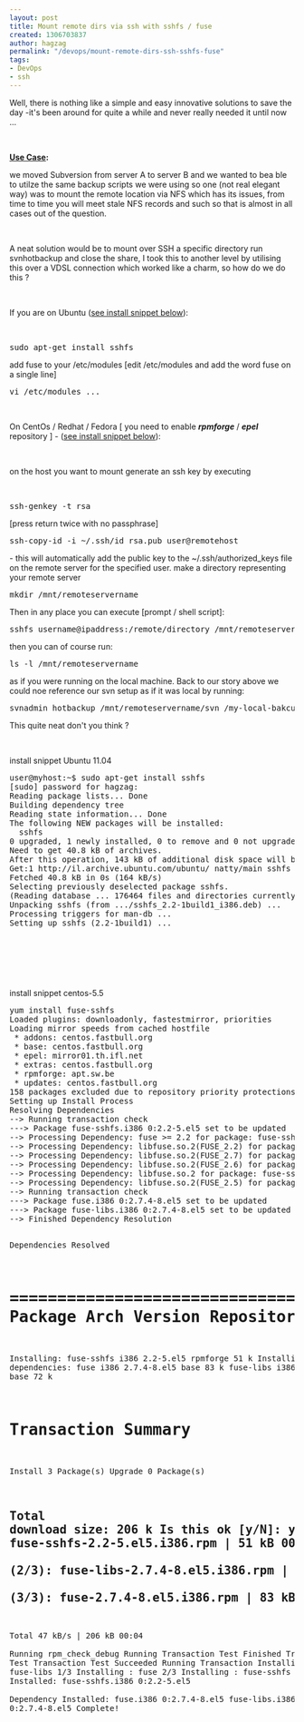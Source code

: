 ```yaml
---
layout: post
title: Mount remote dirs via ssh with sshfs / fuse
created: 1306703837
author: hagzag
permalink: "/devops/mount-remote-dirs-ssh-sshfs-fuse"
tags:
- DevOps
- ssh
---
```

<p>Well, there is nothing like a simple and easy innovative solutions to save the day -it's been around for quite a while and never really needed it until now ...</p>
<p>&nbsp;</p>
<p><u><strong>Use Case</strong></u><strong>:</strong></p>
<p>we moved Subversion from server A to server B and we wanted to bea ble to utilze the same backup scripts we were using so one (not real elegant way) was to mount the remote location via NFS which has its issues, from time to time you will meet stale NFS records and such so that is almost in all cases out of the question.</p>
<p>&nbsp;</p>
<p>A neat solution would be to mount over SSH a specific directory run svnhotbackup and close the share, I took this to another level by utilising this over a VDSL connection which worked like a charm, so how do we do this ?</p>
<p>&nbsp;</p>
<p>If you are on Ubuntu (<a href="#aptget">see install snippet below</a>):</p>
<p>&nbsp;</p>
<pre title="code" class="brush: css;">
sudo apt-get install sshfs
</pre>
<p>add fuse to your /etc/modules [edit /etc/modules and add the word fuse on a single line]</p>
<pre title="code" class="brush: css;">
vi /etc/modules ...
</pre>
<p>&nbsp;</p>
<p>On CentOs / Redhat / Fedora [ you need to enable <em><strong>rpmforge</strong></em> / <em><strong>epel</strong></em> repository ] - (<a href="#yum">see install snippet below</a>):</p>
<p>&nbsp;</p>
<p>on the host you want to mount generate an ssh key by executing</p>
<p>&nbsp;</p>
<pre title="code" class="brush: css;">
ssh-genkey -t rsa 
</pre>
<p>[press return twice with no passphrase]</p>
<pre title="code" class="brush: css;">
ssh-copy-id -i ~/.ssh/id_rsa.pub user@remotehost
</pre>
<p>- this will automatically add the public key to the ~/.ssh/authorized_keys file on the remote server for the specified user.  make a directory representing your remote server</p>
<pre title="code" class="brush: css;">
mkdir /mnt/remoteservername
</pre>
<p>Then in any place you can execute [prompt / shell script]:</p>
<pre title="code" class="brush: css;">
sshfs username@ipaddress:/remote/directory /mnt/remoteservername
</pre>
<p>then you can of course run:</p>
<pre title="code" class="brush: css;">
ls -l /mnt/remoteservername 
</pre>
<p>as if you were running on the local machine.  Back to our story above we could noe reference our svn setup as if it was local by running:</p>
<pre title="code" class="brush: css;">
svnadmin hotbackup /mnt/remoteservername/svn /my-local-bakcup-directory.
</pre>
<p>This quite neat don't you think ?</p>
<p>&nbsp;</p>
<p><a name="aptget">install snippet Ubuntu 11.04</a></p>
<pre title="code" class="brush: c++;">
user@myhost:~$ sudo apt-get install sshfs
[sudo] password for hagzag: 
Reading package lists... Done
Building dependency tree       
Reading state information... Done
The following NEW packages will be installed:
  sshfs
0 upgraded, 1 newly installed, 0 to remove and 0 not upgraded.
Need to get 40.8 kB of archives.
After this operation, 143 kB of additional disk space will be used.
Get:1 http://il.archive.ubuntu.com/ubuntu/ natty/main sshfs i386 2.2-1build1 [40.8 kB]
Fetched 40.8 kB in 0s (164 kB/s)
Selecting previously deselected package sshfs.
(Reading database ... 176464 files and directories currently installed.)
Unpacking sshfs (from .../sshfs_2.2-1build1_i386.deb) ...
Processing triggers for man-db ...
Setting up sshfs (2.2-1build1) ...
</pre>
<p>&nbsp;</p>
<p>&nbsp;</p>
<p>&nbsp;</p>
<p><a name="yum">install snippet centos-5.5</a></p>
<pre class="brush: c++;" title="code">
yum install fuse-sshfs
Loaded plugins: downloadonly, fastestmirror, priorities
Loading mirror speeds from cached hostfile
 * addons: centos.fastbull.org
 * base: centos.fastbull.org
 * epel: mirror01.th.ifl.net
 * extras: centos.fastbull.org
 * rpmforge: apt.sw.be
 * updates: centos.fastbull.org
158 packages excluded due to repository priority protections
Setting up Install Process
Resolving Dependencies
--&gt; Running transaction check
---&gt; Package fuse-sshfs.i386 0:2.2-5.el5 set to be updated
--&gt; Processing Dependency: fuse &gt;= 2.2 for package: fuse-sshfs
--&gt; Processing Dependency: libfuse.so.2(FUSE_2.2) for package: fuse-sshfs
--&gt; Processing Dependency: libfuse.so.2(FUSE_2.7) for package: fuse-sshfs
--&gt; Processing Dependency: libfuse.so.2(FUSE_2.6) for package: fuse-sshfs
--&gt; Processing Dependency: libfuse.so.2 for package: fuse-sshfs
--&gt; Processing Dependency: libfuse.so.2(FUSE_2.5) for package: fuse-sshfs
--&gt; Running transaction check
---&gt; Package fuse.i386 0:2.7.4-8.el5 set to be updated
---&gt; Package fuse-libs.i386 0:2.7.4-8.el5 set to be updated
--&gt; Finished Dependency Resolution

Dependencies Resolved

=======================================================================================================
 Package                               Arch            Version            Repository         Size
=======================================================================================================
Installing:
 fuse-sshfs                            i386            2.2-5.el5          rpmforge            51 k
Installing for dependencies:
 fuse                                  i386            2.7.4-8.el5        base                83 k
 fuse-libs                             i386            2.7.4-8.el5        base                72 k

Transaction Summary
=======================================================================================================
Install       3 Package(s)
Upgrade       0 Package(s)

Total download size: 206 k
Is this ok [y/N]: y
Downloading Packages:
(1/3): fuse-sshfs-2.2-5.el5.i386.rpm                                               |  51 kB     00:00     
(2/3): fuse-libs-2.7.4-8.el5.i386.rpm                                              |  72 kB     00:01     
(3/3): fuse-2.7.4-8.el5.i386.rpm                                                   |  83 kB     00:00     
---------------------------------------------------------------------------------------------------------
Total                                                                      47 kB/s | 206 kB     00:04     
Running rpm_check_debug
Running Transaction Test
Finished Transaction Test
Transaction Test Succeeded
Running Transaction
  Installing     : fuse-libs       1/3 
  Installing     : fuse            2/3 
  Installing     : fuse-sshfs      3/3 
Installed:
  fuse-sshfs.i386 0:2.2-5.el5                                                                                                                                                                                  
Dependency Installed:
  fuse.i386 0:2.7.4-8.el5  fuse-libs.i386 0:2.7.4-8.el5 Complete!
</pre>
<p>&nbsp;</p>
